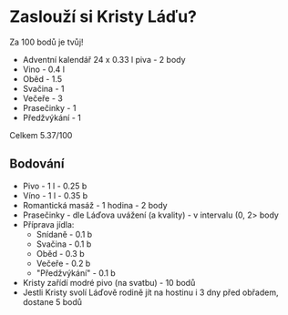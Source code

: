 # Zaslouží si Kristy Láďu?
Za 100 bodů je tvůj!

- Adventní kalendář 24 x 0.33 l piva - 2 body
- Vino - 0.4 l
- Oběd - 1.5
- Svačina - 1
- Večeře - 3
- Prasečinky - 1
- Předžvýkání - 1 

Celkem 5.37/100

## Bodování
 - Pivo - 1 l - 0.25 b
 - Víno - 1 l - 0.35 b
 - Romantická masáž - 1 hodina - 2 body
 - Prasečinky - dle Láďova uvážení (a kvality) - v intervalu (0, 2> body
 - Příprava jídla:
   - Snídaně - 0.1 b
   - Svačina - 0.1 b
   - Oběd - 0.3 b
   - Večeře - 0.2 b
   - "Předžvýkání" - 0.1 b
 - Kristy zařídí modré pivo (na svatbu) - 10 bodů
 - Jestli Kristy svolí Láďově rodině jít na hostinu i 3 dny před obřadem, dostane 5 bodů

